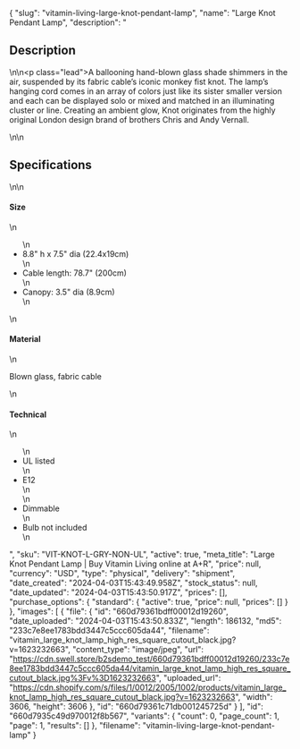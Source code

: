 {
  "slug": "vitamin-living-large-knot-pendant-lamp",
  "name": "Large Knot Pendant Lamp",
  "description": "<h2>Description</h2>\n<!-- split -->\n<p class=\"lead\">A ballooning hand-blown glass shade shimmers in the air, suspended by its fabric cable’s iconic monkey fist knot. The lamp’s hanging cord comes in an array of colors just like its sister smaller version and each can be displayed solo or mixed and matched in an illuminating cluster or line. Creating an ambient glow, Knot originates from the highly original London design brand of brothers Chris and Andy Vernall.</p>\n<!-- split -->\n<h2>Specifications</h2>\n<!-- split -->\n<h4>Size</h4>\n<ul>\n<li>8.8\" h x 7.5\" dia (22.4x19cm)</li>\n<li>Cable length: 78.7\" (200cm)</li>\n<li>Canopy: 3.5\" dia (8.9cm)</li>\n</ul>\n<h4>Material</h4>\n<p>Blown glass, fabric cable</p>\n<h4>Technical</h4>\n<ul>\n<li>UL listed</li>\n<li>E12<br>\n</li>\n<li>Dimmable</li>\n<li>Bulb not included</li>\n</ul>",
  "sku": "VIT-KNOT-L-GRY-NON-UL",
  "active": true,
  "meta_title": "Large Knot Pendant Lamp | Buy Vitamin Living online at A+R",
  "price": null,
  "currency": "USD",
  "type": "physical",
  "delivery": "shipment",
  "date_created": "2024-04-03T15:43:49.958Z",
  "stock_status": null,
  "date_updated": "2024-04-03T15:43:50.917Z",
  "prices": [],
  "purchase_options": {
    "standard": {
      "active": true,
      "price": null,
      "prices": []
    }
  },
  "images": [
    {
      "file": {
        "id": "660d79361bdff00012d19260",
        "date_uploaded": "2024-04-03T15:43:50.833Z",
        "length": 186132,
        "md5": "233c7e8ee1783bdd3447c5ccc605da44",
        "filename": "vitamin_large_knot_lamp_high_res_square_cutout_black.jpg?v=1623232663",
        "content_type": "image/jpeg",
        "url": "https://cdn.swell.store/b2sdemo_test/660d79361bdff00012d19260/233c7e8ee1783bdd3447c5ccc605da44/vitamin_large_knot_lamp_high_res_square_cutout_black.jpg%3Fv%3D1623232663",
        "uploaded_url": "https://cdn.shopify.com/s/files/1/0012/2005/1002/products/vitamin_large_knot_lamp_high_res_square_cutout_black.jpg?v=1623232663",
        "width": 3606,
        "height": 3606
      },
      "id": "660d79361c71db001245725d"
    }
  ],
  "id": "660d7935c49d970012f8b567",
  "variants": {
    "count": 0,
    "page_count": 1,
    "page": 1,
    "results": []
  },
  "filename": "vitamin-living-large-knot-pendant-lamp"
}
